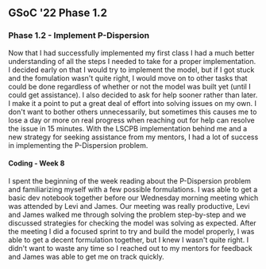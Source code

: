 ## GSoC '22 Phase 1.2

### Phase 1.2 - Implement P-Dispersion
Now that I had successfully implemented my first class I had a much better understanding of all the steps I needed to take for a proper implementation. I decided early on that I would try to implement the model, but if I got stuck and the fomulation wasn't quite right, I would move on to other tasks that could be done regardless of whether or not the model was built yet (until I could get assistance). I also decided to ask for help sooner rather than later. I make it a point to put a great deal of effort into solving issues on my own. I don't want to bother others unnecessarily, but sometimes this causes me to lose a day or more on real progress when reaching out for help can resolve the issue in 15 minutes. With the LSCPB implementation behind me and a new strategy for seeking assistance from my mentors, I had a lot of success in implementing the P-Dispersion problem. 

#### Coding - Week 8
I spent the beginning of the week reading about the P-Dispersion problem and familiarizing myself with a few possible formulations. I was able to get a basic dev notebook together before our Wednesday morning meeting which was attended by Levi and James. Our meeting was really productive, Levi and James walked me through solving the problem step-by-step and we discussed strategies for checking the model was solving as expected. After the meeting I did a focused sprint to try and build the model properly, I was able to get a decent formulation together, but I knew I wasn't quite right. I didn't want to waste any time so I reached out to my mentors for feedback and James was able to get me on track quickly. 
